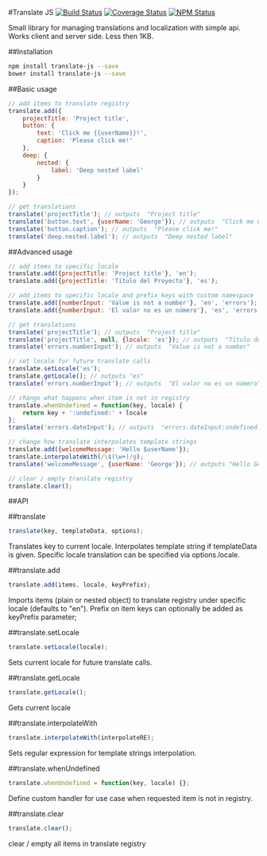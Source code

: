 #Translate JS
[![Build Status](https://travis-ci.org/dbrekalo/translate-js.svg?branch=master)](https://travis-ci.org/dbrekalo/translate-js)
[![Coverage Status](https://coveralls.io/repos/github/dbrekalo/translate-js/badge.svg?branch=master)](https://coveralls.io/github/dbrekalo/translate-js?branch=master)
[![NPM Status](https://img.shields.io/npm/v/translate-js.svg?style=flat)](https://www.npmjs.com/package/translate-js)

Small library for managing translations and localization with simple api. Works client and server side. Less then 1KB.

##Installation
```sh
npm install translate-js --save
bower install translate-js --save
```

##Basic usage
```javascript
// add items to translate registry
translate.add({
    projectTitle: 'Project title',
    button: {
        text: 'Click me {{userName}}!',
        caption: 'Please click me!'
    },
    deep: {
        nested: {
            label: 'Deep nested label'
        }
    }
});

// get translations
translate('projectTitle'); // outputs  "Project title"
translate('button.text', {userName: 'George'}); // outputs  "Click me George!"
translate('button.caption'); // outputs  "Please click me!"
translate('deep.nested.label'); // outputs  "Deep nested label"
```

##Advanced usage
```javascript
// add items to specific locale
translate.add({projectTitle: 'Project title'}, 'en');
translate.add({projectTitle: 'Título del Proyecto'}, 'es');

// add items to specific locale and prefix keys with custom namespace
translate.add({numberInput: 'Value is not a number'}, 'en', 'errors');
translate.add({numberInput: 'El valor no es un número'}, 'es', 'errors');

// get translations
translate('projectTitle'); // outputs  "Project title"
translate('projectTitle', null, {locale: 'es'}); // outputs  "Título del Proyecto!"
translate('errors.numberInput'); // outputs  "Value is not a number"

// set locale for future translate calls
translate.setLocale('es');
translate.getLocale(); // outputs "es"
translate('errors.numberInput'); // outputs  "El valor no es un número"

// change what happens when item is not in registry
translate.whenUndefined = function(key, locale) {
    return key + ':undefined:' + locale
};
translate('errors.dateInput'); // outputs  "errors.dateInput:undefined:es"

// change how translate interpolates template strings
translate.add({welcomeMessage: 'Hello $userName'});
translate.interpolateWith(/\$(\w+)/g);
translate('welcomeMessage', {userName: 'George'}); // outputs "Hello George"

// clear / empty translate registry
translate.clear();
```
##API

##translate
```javascript
translate(key, templateData, options);
```
Translates key to current locale.
Interpolates template string if templateData is given.
Specific locale translation can be specified via options.locale.

##translate.add
```javascript
translate.add(items, locale, keyPrefix);
```
Imports items (plain or nested object) to translate registry under specific locale (defaults to "en").
Prefix on item keys can optionally be added as keyPrefix parameter;

##translate.setLocale
```javascript
translate.setLocale(locale);
```
Sets current locale for future translate calls.

##translate.getLocale
```javascript
translate.getLocale();
```
Gets current locale

##translate.interpolateWith
```javascript
translate.interpolateWith(interpolateRE);
```
Sets regular expression for template strings interpolation.

##translate.whenUndefined
```javascript
translate.whenUndefined = function(key, locale) {};
```
Define custom handler for use case when requested item is not in registry.

##translate.clear
```javascript
translate.clear();
```
clear / empty all items in translate registry
